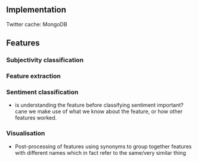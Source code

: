 ## Implementation

Twitter cache: MongoDB





## Features

### Subjectivity classification

### Feature extraction

### Sentiment classification
- is understanding the feature before classifying sentiment important? cane we make use of what we know about the feature, or how other features worked.

### Visualisation
- Post-processing of features using synonyms to group together features with different names which in fact refer to the same/very similar thing
	
	